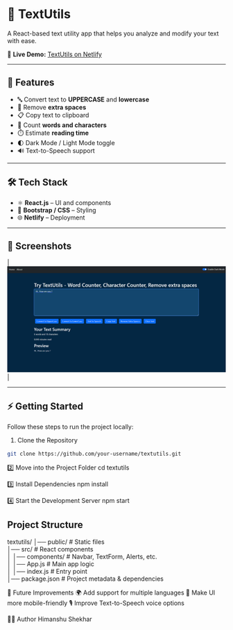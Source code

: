 # 📝 TextUtils  

A React-based text utility app that helps you analyze and modify your text with ease.  

🔗 **Live Demo:** [TextUtils on Netlify](https://textsutils-reactapp.netlify.app/)  

---

## 🚀 Features  

- 🔤 Convert text to **UPPERCASE** and **lowercase**  
- 🧹 Remove **extra spaces**  
- 📋 Copy text to clipboard  
- 🔢 Count **words and characters**  
- ⏱️ Estimate **reading time**  
- 🌓 Dark Mode / Light Mode toggle  
- 🔊 Text-to-Speech support  

---

## 🛠️ Tech Stack  

- ⚛️ **React.js** – UI and components  
- 🎨 **Bootstrap / CSS** – Styling  
- 🌐 **Netlify** – Deployment  

---

## 📸 Screenshots  


| ![Screenshots](screenshot.png) |
 

---

## ⚡ Getting Started  

Follow these steps to run the project locally:  

1. Clone the Repository  
```bash
git clone https://github.com/your-username/textutils.git
```
 
2️⃣ Move into the Project Folder
   cd textutils

3️⃣ Install Dependencies
  npm install


4️⃣ Start the Development Server
  npm start


## Project Structure 
textutils/
│── public/          # Static files  
│── src/             # React components  
│   │── components/  # Navbar, TextForm, Alerts, etc.  
│   │── App.js       # Main app logic  
│   │── index.js     # Entry point  
│── package.json     # Project metadata & dependencies  

📌 Future Improvements
🌍 Add support for multiple languages
📱 Make UI more mobile-friendly
🎙️ Improve Text-to-Speech voice options

👨‍💻 Author
Himanshu Shekhar